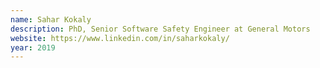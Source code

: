 ```yaml
---
name: Sahar Kokaly
description: PhD, Senior Software Safety Engineer at General Motors
website: https://www.linkedin.com/in/saharkokaly/
year: 2019
---
```


